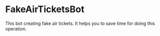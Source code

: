 # FakeAirTicketsBot
This bot creating fake air tickets. It helps you to save time for doing this operation.
